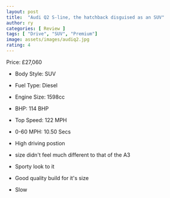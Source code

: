 ```yaml
---
layout: post
title:  "Audi Q2 S-line, the hatchback disguised as an SUV"
author: ry
categories: [ Review ]
tags: [ "Drive", "SUV", "Premium"]
image: assets/images/audiq2.jpg
rating: 4
---
```


Price: £27,060 

- Body Style: SUV
- Fuel Type: Diesel
- Engine Size: 1598cc
- BHP: 114 BHP
- Top Speed: 122 MPH
- 0-60 MPH: 10.50 Secs

- High driving postion
- size didn't feel much different to that of the A3
- Sporty look to it
- Good quality build for it's size
- Slow 
